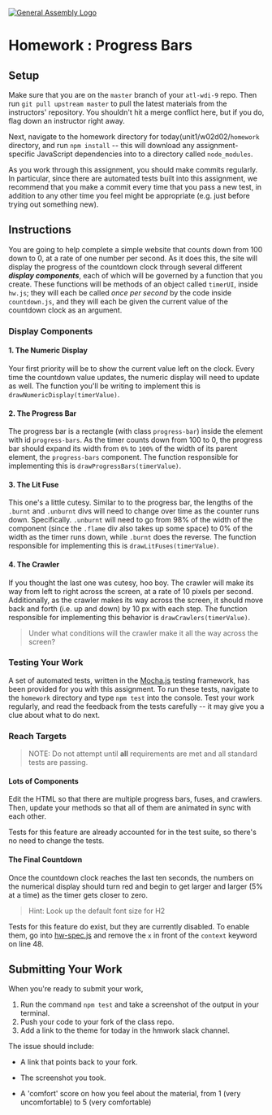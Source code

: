 [![General Assembly Logo](https://camo.githubusercontent.com/1a91b05b8f4d44b5bbfb83abac2b0996d8e26c92/687474703a2f2f692e696d6775722e636f6d2f6b6538555354712e706e67)](https://generalassemb.ly/education/web-development-immersive)

# Homework : Progress Bars

## Setup

Make sure that you are on the `master` branch of your `atl-wdi-9` repo.
Then run `git pull upstream master` to pull the latest materials from the
instructors' repository. You shouldn't hit a merge conflict here, but if you do, flag down an instructor right away.

Next, navigate to the homework directory for today(unit1/w02d02/`homework` directory, and run `npm install` -- this will download any assignment-specific JavaScript dependencies into to a directory called `node_modules`.

As you work through this assignment, you should make commits regularly.
In particular, since there are automated tests built into this assignment, we
recommend that you make a commit every time that you pass a new test, in
addition to any other time you feel might be appropriate (e.g. just before
trying out something new).

## Instructions

You are going to help complete a simple website that counts down from 100 down
to 0, at a rate of one number per second. As it does this, the site will display
the progress of the countdown clock through several different
_**display components**_,
each of which will be governed by a function that you create.
These functions will be methods of an object called `timerUI`, inside `hw.js`;
they will each be called _once per second_ by the code inside
`countdown.js`, and they will each be given the current value of the countdown
clock as an argument.

### Display Components

#### 1. The Numeric Display

  Your first priority will be to show the current value left on the clock.
  Every time the countdown value updates, the numeric display will need to
  update as well. The function you'll be writing to implement this is
  `drawNumericDisplay(timerValue)`.

#### 2. The Progress Bar

  The progress bar is a rectangle (with class `progress-bar`) inside the
  element with id `progress-bars`. As the timer counts down from 100
  to 0, the progress bar should expand its width from `0%` to `100%` of the
  width of its parent element, the `progress-bars` component.
  The function responsible for implementing this is
  `drawProgressBars(timerValue)`.

#### 3. The Lit Fuse

  This one's a little cutesy. Similar to to the progress bar, the lengths of the
  `.burnt` and `.unburnt` divs will need to change over time as the counter runs
  down. Specifically. `.unburnt` will need to go from 98% of the width of the
  component (since the `.flame` div also takes up some space) to 0% of the width
  as the timer runs down, while `.burnt` does the reverse. The function
  responsible for implementing this is `drawLitFuses(timerValue)`.

#### 4. The Crawler

  If you thought the last one was cutesy, hoo boy. The crawler will make its
  way from left to right across the screen, at a rate of 10 pixels per second.
  Additionally, as the crawler makes its way across the screen, it should move
  back and forth (i.e. up and down) by 10 px with each step. The function
  responsible for implementing this behavior is `drawCrawlers(timerValue)`.

> Under what conditions will the crawler make it all the way across the screen?

### Testing Your Work

A set of automated tests, written in the [Mocha.js](https://mochajs.org/)
testing framework, has been provided for you with this assignment.
To run these tests, navigate to the `homework` directory and type `npm test`
into the console. Test your work regularly, and read the feedback from the tests
carefully -- it may give you a clue about what to do next.

### Reach Targets

> NOTE: Do not attempt until **all** requirements are met and all standard
> tests are passing.

#### Lots of Components

  Edit the HTML so that there are multiple progress bars, fuses, and crawlers.
  Then, update your methods so that all of them are animated in sync with each
  other.

  Tests for this feature are already accounted for in the test suite, so there's
  no need to change the tests.

#### The Final Countdown

  Once the countdown clock reaches the last ten seconds, the numbers on the
  numerical display should turn red and begin to get larger and larger (5% at
  a time) as the timer gets closer to zero.

  > Hint: Look up the default font size for H2

  Tests for this feature do exist, but they are currently disabled. To enable
  them, go into [hw-spec.js](./spec/hw-spec.js) and remove the `x` in front of
  the `context` keyword on line 48.

## Submitting Your Work

  When you're ready to submit your work,

  1.  Run the command `npm test` and take a screenshot of the output in your
      terminal.
  2.  Push your code to your fork of the class repo.
  3.  Add a link to the theme for today in the hmwork slack channel.

  The issue should include:

  -   A link that points back to your fork.

  -   The screenshot you took.

  -   A 'comfort' score on how you feel about the material, from 1 (very
      uncomfortable) to 5 (very comfortable)
